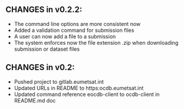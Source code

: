 ## CHANGES in v0.2.2:

- The command line options are more consistent now
- Added a validation command for submission files
- A user can now add a file to a submission
- The system enforces now the file extension .zip when downloading
  submission or dataset files


## CHANGES in v0.2:

- Pushed project to gitlab.eumetsat.int
- Updated URLs in README to https:ocdb.eumetsat.int
- Updated command reference eocdb-client to ocdb-client in README.md doc